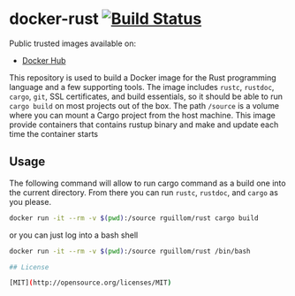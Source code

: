 # docker-rust [![Build Status](https://travis-ci.org/rguillome/docker-rust.svg?branch=master)](https://travis-ci.org/rguillome/docker-rust)

Public trusted images available on:

* [Docker Hub](https://hub.docker.com/r/rguillom/docker-rust/)

This repository is used to build a Docker image for the Rust programming language and a few supporting tools. The image includes `rustc`, `rustdoc`, `cargo`, `git`, SSL certificates, and build essentials, so it should be able to run `cargo build` on most projects out of the box. The path `/source` is a volume where you can mount a Cargo project from the host machine.
This image provide containers that contains rustup binary and make and update each time the container starts

## Usage

The following command will allow to run cargo command as a build one into the current directory. From there you can run `rustc`, `rustdoc`, and `cargo` as you please.

``` bash
docker run -it --rm -v $(pwd):/source rguillom/rust cargo build
```

or you can just log into a bash shell
``` bash
docker run -it --rm -v $(pwd):/source rguillom/rust /bin/bash

## License

[MIT](http://opensource.org/licenses/MIT)
